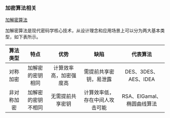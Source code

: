 ### 加密算法相关

[加解密算法](https://www.iminho.me/wiki/docs/blockchain_guide/crypto-algorithm.md)

[]()


加解密算法是现代密码学核心技术，从设计理念和应用场景上可以分为两大基本类型，如下表所示。


|算法类型	|特点	|优势	|缺陷	|代表算法|
|:---:|:---:|:---:|:---:|:---:|
|对称加密	|加解密的密钥相同	|计算效率高，加密强度高	|需提前共享密钥，易泄露	|DES、3DES、AES、IDEA|
|非对称加密	|加解密的密钥不相同	|无需提前共享密钥	|计算效率低，存在中间人攻击可能	|RSA、ElGamal、椭圆曲线算法|
